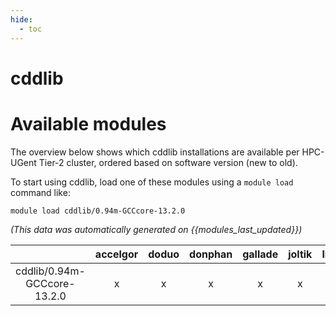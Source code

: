 ```yaml
---
hide:
  - toc
---
```


cddlib
======

# Available modules


The overview below shows which cddlib installations are available per HPC-UGent Tier-2 cluster, ordered based on software version (new to old).

To start using cddlib, load one of these modules using a `module load` command like:

```shell
module load cddlib/0.94m-GCCcore-13.2.0
```

*(This data was automatically generated on {{modules_last_updated}})*

| |accelgor|doduo|donphan|gallade|joltik|litleo|shinx|
| :---: | :---: | :---: | :---: | :---: | :---: | :---: | :---: |
|cddlib/0.94m-GCCcore-13.2.0|x|x|x|x|x|x|x|

